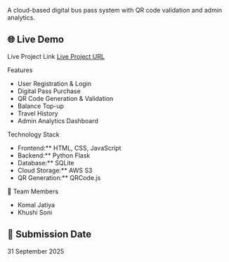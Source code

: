 
A cloud-based digital bus pass system with QR code validation and admin analytics.

## 🌐 Live Demo
Live Project Link
[Live Project URL](https://smart-bus-pass-system.s3.ap-south-1.amazonaws.com/index.html)


 Features
- User Registration & Login
- Digital Pass Purchase
- QR Code Generation & Validation
- Balance Top-up
- Travel History
- Admin Analytics Dashboard

 Technology Stack
- Frontend:** HTML, CSS, JavaScript
- Backend:** Python Flask
- Database:** SQLite
- Cloud Storage:** AWS S3
- QR Generation:** QRCode.js


👥 Team Members
- Komal Jatiya
- Khushi Soni

## 📅 Submission Date
 31 September 2025
